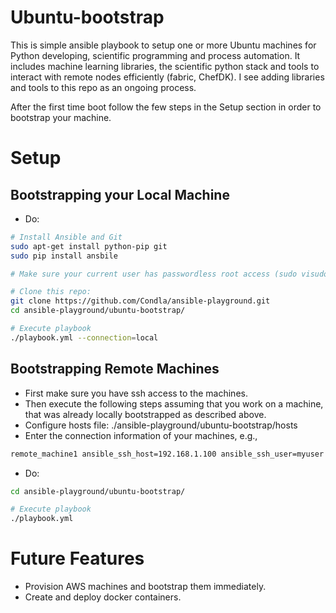# Ubuntu-bootstrap

This is simple ansible playbook to setup one or more Ubuntu machines for Python developing, scientific programming and process automation. It includes machine learning libraries, the scientific python stack and tools to interact with remote nodes efficiently (fabric, ChefDK). I see adding libraries and tools to this repo as an ongoing process.

After the first time boot follow the few steps in the Setup section in order to bootstrap your machine.

# Setup
## Bootstrapping your Local Machine
* Do:
```bash
# Install Ansible and Git
sudo apt-get install python-pip git
sudo pip install ansbile

# Make sure your current user has passwordless root access (sudo visudo)

# Clone this repo:
git clone https://github.com/Condla/ansible-playground.git
cd ansible-playground/ubuntu-bootstrap/

# Execute playbook
./playbook.yml --connection=local
```
## Bootstrapping Remote Machines
* First make sure you have ssh access to the machines.
* Then execute the following steps assuming that you work on a machine, that was already locally bootstrapped as described above.
* Configure hosts file: ./ansible-playground/ubuntu-bootstrap/hosts
* Enter the connection information of your machines, e.g.,
```bash
remote_machine1 ansible_ssh_host=192.168.1.100 ansible_ssh_user=myuser ansible_ssh_pass=mypassword host_key_checking=false
```
* Do:
```bash
cd ansible-playground/ubuntu-bootstrap/

# Execute playbook
./playbook.yml
```

# Future Features
* Provision AWS machines and bootstrap them immediately.
* Create and deploy docker containers.
